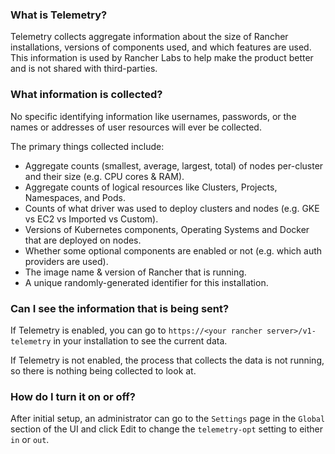 ### What is Telemetry?

Telemetry collects aggregate information about the size of Rancher installations, versions of components used, and which features are used.  This information is used by Rancher Labs to help make the product better and is not shared with third-parties.

### What information is collected?

No specific identifying information like usernames, passwords, or the names or addresses of user resources will ever be collected.

The primary things collected include:

  - Aggregate counts (smallest, average, largest, total) of nodes per-cluster and their size (e.g. CPU cores & RAM).
  - Aggregate counts of logical resources like Clusters, Projects, Namespaces, and Pods.
  - Counts of what driver was used to deploy clusters and nodes (e.g. GKE vs EC2 vs Imported vs Custom).
  - Versions of Kubernetes components, Operating Systems and Docker that are deployed on nodes.
  - Whether some optional components are enabled or not (e.g. which auth providers are used).
  - The image name & version of Rancher that is running.
  - A unique randomly-generated identifier for this installation.

### Can I see the information that is being sent?

If Telemetry is enabled, you can go to `https://<your rancher server>/v1-telemetry` in your installation to see the current data.

If Telemetry is not enabled, the process that collects the data is not running, so there is nothing being collected to look at.

### How do I turn it on or off?

After initial setup, an administrator can go to the `Settings` page in the `Global` section of the UI and click Edit to change the `telemetry-opt` setting to either `in` or `out`.
